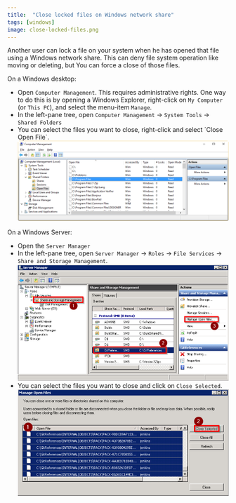 ```yaml
---
title:  "Close locked files on Windows network share"
tags: [windows]
image: close-locked-files.png
---
```


Another user can lock a file on your system when he has opened that file using a Windows network share.
This can deny file system operation like moving or deleting, but You can force a close of those files.

<!--more-->

On a Windows desktop:

* Open `Computer Management`. This requires administrative rights.  One way to do this is by opening a Windows Explorer, 
  right-click on `My Computer` (or `This PC`), and select the menu-item `Manage`.
* In the left-pane tree, open `Computer Management` &rarr; `System Tools` &rarr; `Shared Folders`
* You can select the files you want to close, right-click and select ´Close Open File`.
  ![Screenshot desktop](close-locked-files-3.png)

On a Windows Server:

* Open the `Server Manager`
* In the left-pane tree, open `Server Manager` &rarr; `Roles` &rarr; `File Services` &rarr; 
  `Share and Storage Management`.
  ![Screenshot desktop](close-locked-files-1.png)  
* You can select the files you want to close and click on `Close Selected`.
  ![Screenshot desktop](close-locked-files-2.png)

